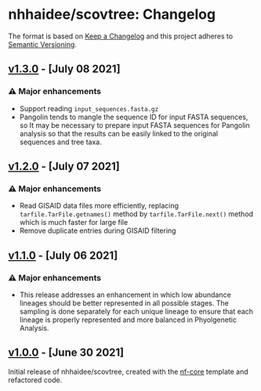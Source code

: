 # nhhaidee/scovtree: Changelog

The format is based on [Keep a Changelog](https://keepachangelog.com/en/1.0.0/)
and this project adheres to [Semantic Versioning](https://semver.org/spec/v2.0.0.html).

## [v1.3.0](https://github.com/nhhaidee/scovtree/releases/tag/1.3.0) - [July 08 2021]

### :warning: Major enhancements

* Support reading `input_sequences.fasta.gz`
* Pangolin tends to mangle the sequence ID for input FASTA sequences, so It may be necessary to prepare input FASTA sequences for Pangolin analysis so that the results can be easily linked to the original sequences and tree taxa.

## [v1.2.0](https://github.com/nhhaidee/scovtree/releases/tag/1.2.0) - [July 07 2021]

### :warning: Major enhancements

* Read GISAID data files more efficiently, replacing `tarfile.TarFile.getnames()` method by `tarfile.TarFile.next()` method which is much faster for large file
* Remove duplicate entries during GISAID filtering

## [v1.1.0](https://github.com/nhhaidee/scovtree/releases/tag/1.1.0) - [July 06 2021]

### :warning: Major enhancements

* This release addresses an enhancement in which low abundance lineages should be better represented in all possible stages. The sampling is done separately for each unique lineage to ensure that each lineage is properly represented and more balanced in Phyolgenetic Analysis.

## [v1.0.0](https://github.com/nhhaidee/scovtree/releases/tag/1.0.0) - [June 30 2021]

Initial release of nhhaidee/scovtree, created with the [nf-core](https://nf-co.re/) template and refactored code.
